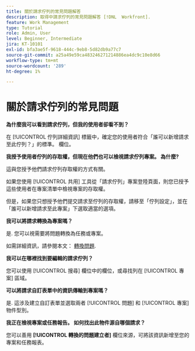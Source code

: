```yaml
---
title: 關於請求佇列的常見問題解答
description: 取得中請求佇列的常見問題解答 [!DNL  Workfront].
feature: Work Management
type: Tutorial
role: Admin, User
level: Beginner, Intermediate
jira: KT-10101
exl-id: bfa3ae5f-9618-444c-9eb8-5d82db9a77c7
source-git-commit: a25a49e59ca483246271214886ea4dc9c10e8d66
workflow-type: tm+mt
source-wordcount: '289'
ht-degree: 1%

---
```


# 關於請求佇列的常見問題

**為什麼我可以看到請求佇列，但我的使用者卻看不到？**

在 [!UICONTROL 佇列詳細資訊] 標籤中，確定您的使用者符合「誰可以新增請求至此佇列？」的標準。 欄位。

**我授予使用者佇列的存取權，但現在他們也可以檢視請求佇列專案。 為什麼?**

這與您授予他們請求佇列存取權的方式有關。

如果您使用 [!UICONTROL 共用] 工具從「請求佇列」專案登陸頁面，則您已授予這些使用者在專案清單中檢視專案的存取權。

但是，如果您只想授予他們提交請求至佇列的存取權，請移至「佇列設定」，並在「誰可以新增請求至此專案」下選取適當的選項。

**我可以將請求轉換為專案嗎？**

是. 您可以視需要將問題轉換為任務或專案。

如需詳細資訊，請參閱本文： [轉換問題](https://experienceleague.adobe.com/docs/workfront/using/manage-work/issues/convert-issues/convert-issues-overview.html?lang=en).

**我可以在哪裡找到要編輯的請求佇列？**

您可以使用 [!UICONTROL 搜尋] 欄位中的欄位，或尋找列在 [!UICONTROL 專案] 區域。

**可以將請求自訂表單中的資訊傳輸到專案嗎？**

是. 這涉及建立自訂表單並選取兩者 [!UICONTROL 問題] 和 [!UICONTROL 專案] 物件型別。

**我正在檢視專案或任務報告。 如何找出此物件源自哪個請求？**

您可以善用 **[!UICONTROL 轉換的問題建立者]** 欄位來源，可將該資訊新增至您的專案和任務報表。
